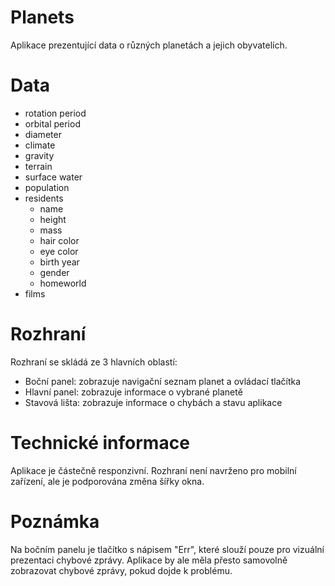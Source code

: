 # Planets

Aplikace prezentující data o různých planetách a jejich obyvatelích.

# Data

- rotation period
- orbital period
- diameter
- climate
- gravity
- terrain
- surface water
- population
- residents
  - name
  - height
  - mass
  - hair color
  - eye color
  - birth year
  - gender
  - homeworld
- films


# Rozhraní

Rozhraní se skládá ze 3 hlavních oblastí:

- Boční panel: zobrazuje navigační seznam planet a ovládací tlačítka
- Hlavní panel: zobrazuje informace o vybrané planetě
- Stavová lišta: zobrazuje informace o chybách a stavu aplikace

# Technické informace

Aplikace je částečně responzivní. Rozhraní není navrženo pro mobilní zařízení, ale je podporována změna šířky okna.

# Poznámka

Na bočním panelu je tlačítko s nápisem "Err", které slouží pouze pro vizuální prezentaci chybové zprávy. Aplikace by ale měla přesto samovolně zobrazovat chybové zprávy, pokud dojde k problému.
